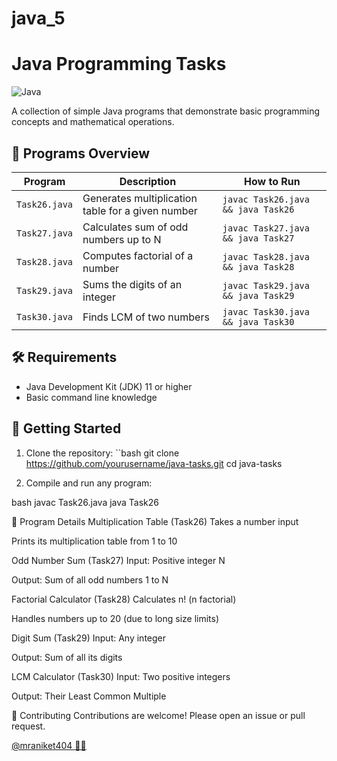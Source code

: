 ﻿# java_5
# Java Programming Tasks

![Java](https://img.shields.io/badge/Java-17-blue)

A collection of simple Java programs that demonstrate basic programming concepts and mathematical operations.

## 📌 Programs Overview

| Program | Description | How to Run |
|---------|-------------|------------|
| `Task26.java` | Generates multiplication table for a given number | `javac Task26.java && java Task26` |
| `Task27.java` | Calculates sum of odd numbers up to N | `javac Task27.java && java Task27` |
| `Task28.java` | Computes factorial of a number | `javac Task28.java && java Task28` |
| `Task29.java` | Sums the digits of an integer | `javac Task29.java && java Task29` |
| `Task30.java` | Finds LCM of two numbers | `javac Task30.java && java Task30` |

## 🛠️ Requirements

- Java Development Kit (JDK) 11 or higher
- Basic command line knowledge

## 🚀 Getting Started

1. Clone the repository:
``bash
git clone https://github.com/yourusername/java-tasks.git
cd java-tasks

2. Compile and run any program:

bash
javac Task26.java
java Task26

📝 Program Details
Multiplication Table (Task26)
Takes a number input

Prints its multiplication table from 1 to 10

Odd Number Sum (Task27)
Input: Positive integer N

Output: Sum of all odd numbers 1 to N

Factorial Calculator (Task28)
Calculates n! (n factorial)

Handles numbers up to 20 (due to long size limits)

Digit Sum (Task29)
Input: Any integer

Output: Sum of all its digits

LCM Calculator (Task30)
Input: Two positive integers

Output: Their Least Common Multiple

🤝 Contributing
Contributions are welcome! Please open an issue or pull request.

[@mraniket404 🧑‍💻](https://github.com/mraniket404)
